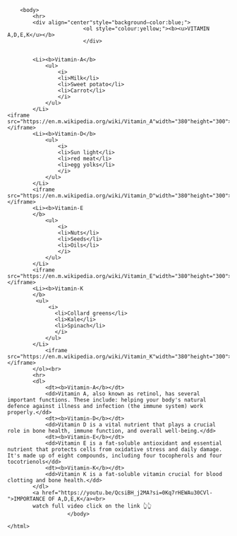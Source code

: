 <!DOCTYPE html>
<html>
    <head>
        <title>my page</title>
        </head>
        
        <body>
            <hr>
            <div align="center"style="background–color:blue;">
                            <ol style="colour:yellow;"><b><u>VITAMIN A,D,E,K</u></b>
                            </div>
                            
            
            <Li><b>Vitamin-A</b>
                <ul>
                    <i>
                    <li>Milk</li>
                    <li>Sweet potato</li>
                    <li>Carrot</li>
                    </i>
                </ul>              
            </Li>
    <iframe src="https://en.m.wikipedia.org/wiki/Vitamin_A"width="380"height="300"></iframe>
            <Li><b>Vitamin-D</b>
                <ul>
                    <i>
                    <li>Sun light</li>
                    <li>red meat</li>
                    <li>egg yolks</li>
                    </i>
                </ul>
            </Li>
            <iframe src="https://en.m.wikipedia.org/wiki/Vitamin_D"width="380"height="300"></iframe>
            <Li><b>Vitamin-E
            </b>            
                <ul>
                    <i>
                    <li>Nuts</li>
                    <li>Seeds</li>
                    <li>Oils</li>
                    </i>
                </ul>
            </Li>
            <iframe src="https://en.m.wikipedia.org/wiki/Vitamin_E"width="380"height="300"></iframe>
            <Li><b>Vitamin-K
            </b>               
             <ul>
                 <i>
                   <li>Collard greens</li> 
                   <li>Kale</li>
                   <li>Spinach</li>
                   </i>
                </ul>
            </Li>
                <iframe src="https://en.m.wikipedia.org/wiki/Vitamin_K"width="380"height="300"></iframe>
            </ol><br>
            <hr>
            <dl>
                <dt><b>Vitamin-A</b></dt>
                <dd>Vitamin A, also known as retinol, has several important functions. These include: helping your body's natural defence against illness and infection (the immune system) work properly.</dd>
                <dt><b>Vitamin-D</b></dt>
                <dd>Vitamin D is a vital nutrient that plays a crucial role in bone health, immune function, and overall well-being.</dd>
                <dt><b>Vitamin-E</b></dt>
                <dd>Vitamin E is a fat-soluble antioxidant and essential nutrient that protects cells from oxidative stress and daily damage. It's made up of eight compounds, including four tocopherols and four tocotrienols</dd>
                <dt><b>Vitamin-K</b></dt>
                <dd>Vitamin K is a fat-soluble vitamin crucial for blood clotting and bone health.</dd>
            </dl>
            <a href="https://youtu.be/QcsiBH_j2MA?si=0Kq7rHEWAu30CVl-">IMPORTANCE OF A,D,E,K</a><br>
            watch full video click on the link 👆👆
                       </body>
                       
    </html>
    
